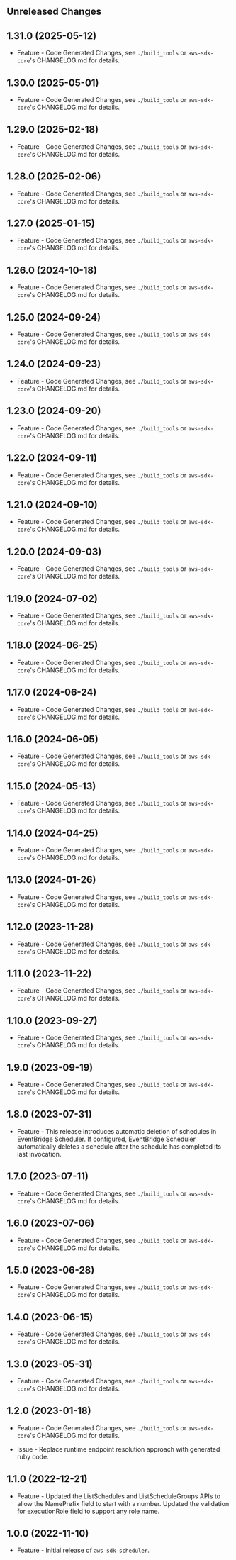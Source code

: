 Unreleased Changes
------------------

1.31.0 (2025-05-12)
------------------

* Feature - Code Generated Changes, see `./build_tools` or `aws-sdk-core`'s CHANGELOG.md for details.

1.30.0 (2025-05-01)
------------------

* Feature - Code Generated Changes, see `./build_tools` or `aws-sdk-core`'s CHANGELOG.md for details.

1.29.0 (2025-02-18)
------------------

* Feature - Code Generated Changes, see `./build_tools` or `aws-sdk-core`'s CHANGELOG.md for details.

1.28.0 (2025-02-06)
------------------

* Feature - Code Generated Changes, see `./build_tools` or `aws-sdk-core`'s CHANGELOG.md for details.

1.27.0 (2025-01-15)
------------------

* Feature - Code Generated Changes, see `./build_tools` or `aws-sdk-core`'s CHANGELOG.md for details.

1.26.0 (2024-10-18)
------------------

* Feature - Code Generated Changes, see `./build_tools` or `aws-sdk-core`'s CHANGELOG.md for details.

1.25.0 (2024-09-24)
------------------

* Feature - Code Generated Changes, see `./build_tools` or `aws-sdk-core`'s CHANGELOG.md for details.

1.24.0 (2024-09-23)
------------------

* Feature - Code Generated Changes, see `./build_tools` or `aws-sdk-core`'s CHANGELOG.md for details.

1.23.0 (2024-09-20)
------------------

* Feature - Code Generated Changes, see `./build_tools` or `aws-sdk-core`'s CHANGELOG.md for details.

1.22.0 (2024-09-11)
------------------

* Feature - Code Generated Changes, see `./build_tools` or `aws-sdk-core`'s CHANGELOG.md for details.

1.21.0 (2024-09-10)
------------------

* Feature - Code Generated Changes, see `./build_tools` or `aws-sdk-core`'s CHANGELOG.md for details.

1.20.0 (2024-09-03)
------------------

* Feature - Code Generated Changes, see `./build_tools` or `aws-sdk-core`'s CHANGELOG.md for details.

1.19.0 (2024-07-02)
------------------

* Feature - Code Generated Changes, see `./build_tools` or `aws-sdk-core`'s CHANGELOG.md for details.

1.18.0 (2024-06-25)
------------------

* Feature - Code Generated Changes, see `./build_tools` or `aws-sdk-core`'s CHANGELOG.md for details.

1.17.0 (2024-06-24)
------------------

* Feature - Code Generated Changes, see `./build_tools` or `aws-sdk-core`'s CHANGELOG.md for details.

1.16.0 (2024-06-05)
------------------

* Feature - Code Generated Changes, see `./build_tools` or `aws-sdk-core`'s CHANGELOG.md for details.

1.15.0 (2024-05-13)
------------------

* Feature - Code Generated Changes, see `./build_tools` or `aws-sdk-core`'s CHANGELOG.md for details.

1.14.0 (2024-04-25)
------------------

* Feature - Code Generated Changes, see `./build_tools` or `aws-sdk-core`'s CHANGELOG.md for details.

1.13.0 (2024-01-26)
------------------

* Feature - Code Generated Changes, see `./build_tools` or `aws-sdk-core`'s CHANGELOG.md for details.

1.12.0 (2023-11-28)
------------------

* Feature - Code Generated Changes, see `./build_tools` or `aws-sdk-core`'s CHANGELOG.md for details.

1.11.0 (2023-11-22)
------------------

* Feature - Code Generated Changes, see `./build_tools` or `aws-sdk-core`'s CHANGELOG.md for details.

1.10.0 (2023-09-27)
------------------

* Feature - Code Generated Changes, see `./build_tools` or `aws-sdk-core`'s CHANGELOG.md for details.

1.9.0 (2023-09-19)
------------------

* Feature - Code Generated Changes, see `./build_tools` or `aws-sdk-core`'s CHANGELOG.md for details.

1.8.0 (2023-07-31)
------------------

* Feature - This release introduces automatic deletion of schedules in EventBridge Scheduler. If configured, EventBridge Scheduler automatically deletes a schedule after the schedule has completed its last invocation.

1.7.0 (2023-07-11)
------------------

* Feature - Code Generated Changes, see `./build_tools` or `aws-sdk-core`'s CHANGELOG.md for details.

1.6.0 (2023-07-06)
------------------

* Feature - Code Generated Changes, see `./build_tools` or `aws-sdk-core`'s CHANGELOG.md for details.

1.5.0 (2023-06-28)
------------------

* Feature - Code Generated Changes, see `./build_tools` or `aws-sdk-core`'s CHANGELOG.md for details.

1.4.0 (2023-06-15)
------------------

* Feature - Code Generated Changes, see `./build_tools` or `aws-sdk-core`'s CHANGELOG.md for details.

1.3.0 (2023-05-31)
------------------

* Feature - Code Generated Changes, see `./build_tools` or `aws-sdk-core`'s CHANGELOG.md for details.

1.2.0 (2023-01-18)
------------------

* Feature - Code Generated Changes, see `./build_tools` or `aws-sdk-core`'s CHANGELOG.md for details.

* Issue - Replace runtime endpoint resolution approach with generated ruby code.

1.1.0 (2022-12-21)
------------------

* Feature - Updated the ListSchedules and ListScheduleGroups APIs to allow the NamePrefix field to start with a number. Updated the validation for executionRole field to support any role name.

1.0.0 (2022-11-10)
------------------

* Feature - Initial release of `aws-sdk-scheduler`.

